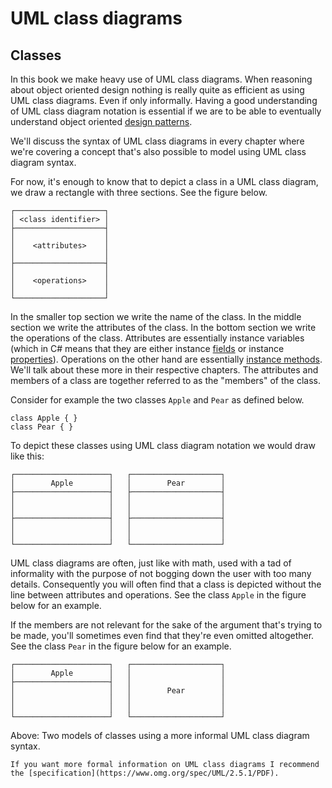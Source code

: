 # UML class diagrams
## Classes

In this book we make heavy use of UML class diagrams.
When reasoning about object oriented design nothing is really quite as efficient as using UML class diagrams.
Even if only informally.
Having a good understanding of UML class diagram notation is essential if we are to be able to eventually understand object oriented [design patterns](design-patterns).

We'll discuss the syntax of UML class diagrams in every chapter where we're covering a concept that's also possible to model using UML class diagram syntax.

For now, it's enough to know that to depict a class in a UML class diagram, we draw a rectangle with three sections.
See the figure below.

```
┌────────────────────┐
│ <class identifier> │
├────────────────────┤
│                    │
│    <attributes>    │
│                    │
├────────────────────┤
│                    │
│    <operations>    │
│                    │
└────────────────────┘
```


In the smaller top section we write the name of the class.
In the middle section we write the attributes of the class.
In the bottom section we write the operations of the class.
Attributes are essentially instance variables (which in C# means that they are either instance [fields](fields) or instance [properties](properties)).
Operations on the other hand are essentially [instance methods](instance-methods).
We'll talk about these more in their respective chapters.
The attributes and members of a class are together referred to as the "members" of the class.

Consider for example the two classes `Apple` and `Pear` as defined below.

```{code-cell}
class Apple { }
class Pear { }
```

To depict these classes using UML class diagram notation we would draw like this:

```
┌─────────────────────┐   ┌────────────────────┐
│        Apple        │   │        Pear        │
├─────────────────────┤   ├────────────────────┤
│                     │   │                    │
│                     │   │                    │
├─────────────────────┤   ├────────────────────┤
│                     │   │                    │
│                     │   │                    │
└─────────────────────┘   └────────────────────┘
```

UML class diagrams are often, just like with math, used with a tad of informality with the purpose of not bogging down the user with too many details.
Consequently you will often find that a class is depicted without the line between attributes and operations.
See the class `Apple` in the figure below for an example.

If the members are not relevant for the sake of the argument that's trying to be made, you'll sometimes even find that they're even omitted altogether.
See the class `Pear` in the figure below for an example.

```
┌─────────────────────┐   ┌────────────────────┐
│        Apple        │   │                    │
├─────────────────────┤   │                    │
│                     │   │        Pear        │
│                     │   │                    │
│                     │   │                    │
└─────────────────────┘   └────────────────────┘
```

Above: Two models of classes using a more informal UML class diagram syntax.

```{note}
If you want more formal information on UML class diagrams I recommend the [specification](https://www.omg.org/spec/UML/2.5.1/PDF).
```

